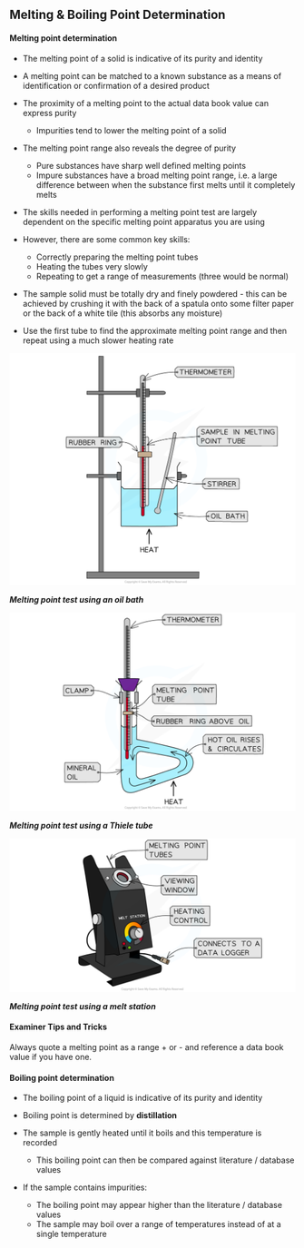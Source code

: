 Melting & Boiling Point Determination
-------------------------------------

#### Melting point determination

* The melting point of a solid is indicative of its purity and identity
* A melting point can be matched to a known substance as a means of identification or confirmation of a desired product
* The proximity of a melting point to the actual data book value can express purity

  + Impurities tend to lower the melting point of a solid
* The melting point range also reveals the degree of purity

  + Pure substances have sharp well defined melting points
  + Impure substances have a broad melting point range, i.e. a large difference between when the substance first melts until it completely melts
* The skills needed in performing a melting point test are largely dependent on the specific melting point apparatus you are using
* However, there are some common key skills:

  + Correctly preparing the melting point tubes
  + Heating the tubes very slowly
  + Repeating to get a range of measurements (three would be normal)
* The sample solid must be totally dry and finely powdered - this can be achieved by crushing it with the back of a spatula onto some filter paper or the back of a white tile (this absorbs any moisture)
* Use the first tube to find the approximate melting point range and then repeat using a much slower heating rate

![Melting point using an oil bath, downloadable AS & A Level Chemistry revision notes](8.3.1-Melting-point-using-an-oil-bath.png)

<i><b>Melting point test using an oil bath</b></i>

![](8.3.1-Melting-point-using-a-Thiele-tube.png)

<i><b>Melting point test using a Thiele tube</b></i>

![Melting point using a melt station, downloadable AS & A Level Chemistry revision notes](8.3.1-Melting-point-using-a-melt-station.png)

<i><b>Melting point test using a melt station</b></i>

#### Examiner Tips and Tricks

Always quote a melting point as a range + or - and reference a data book value if you have one.

#### Boiling point determination

* The boiling point of a liquid is indicative of its purity and identity
* Boiling point is determined by <b>distillation</b>
* The sample is gently heated until it boils and this temperature is recorded

  + This boiling point can then be compared against literature / database values
* If the sample contains impurities:

  + The boiling point may appear higher than the literature / database values
  + The sample may boil over a range of temperatures instead of at a single temperature